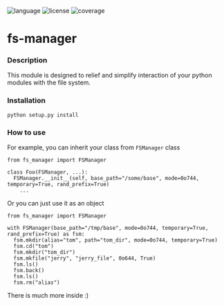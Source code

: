 ![language](https://img.shields.io/badge/language-python-blue.svg)
![license](https://img.shields.io/badge/license-Apache%202-blue.svg)
![coverage](https://img.shields.io/codecov/c/github/codecov/example-python.svg?maxAge=2592000)

# fs-manager

### Description
This module is designed to relief and simplify interaction of your
python modules with the file system.

### Installation
```python setup.py install```

### How to use
For example, you can inherit your class from `FSManager` class

```
from fs_manager import FSManager

class Foo(FSManager, ...):
  FSManager.__init__(self, base_path="/some/base", mode=0o744, temporary=True, rand_prefix=True)
    ...
```

Or you can just use it as an object

```
from fs_manager import FSManager

with FSManager(base_path="/tmp/base", mode=0o744, temporary=True, rand_prefix=True) as fsm:
  fsm.mkdir(alias="tom", path="tom_dir", mode=0o744, temporary=True)
  fsm.cd("tom")
  fsm.mkdir("tom_dir")
  fsm.mkfile("jerry", "jerry_file", 0o644, True)
  fsm.ls()
  fsm.back()
  fsm.ls()
  fsm.rm("alias")
```

There is much more inside :)
